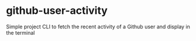# github-user-activity
Simple project CLI to fetch the recent activity of a Github user and display in the terminal
